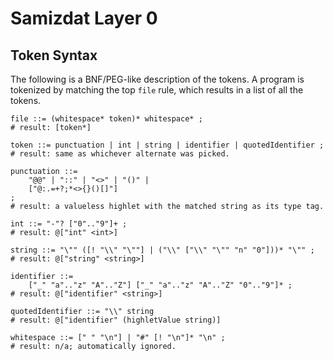 Samizdat Layer 0
================

Token Syntax
------------

The following is a BNF/PEG-like description of the tokens. A program
is tokenized by matching the top `file` rule, which results in a
list of all the tokens.

```
file ::= (whitespace* token)* whitespace* ;
# result: [token*]

token ::= punctuation | int | string | identifier | quotedIdentifier ;
# result: same as whichever alternate was picked.

punctuation ::=
    "@@" | "::" | "<>" | "()" |
    ["@:.=+?;*<>{}()[]"]
;
# result: a valueless highlet with the matched string as its type tag.

int ::= "-"? ["0".."9"]+ ;
# result: @["int" <int>]

string ::= "\"" ([! "\\" "\""] | ("\\" ["\\" "\"" "n" "0"]))* "\"" ;
# result: @["string" <string>]

identifier ::=
    ["_" "a".."z" "A".."Z"] ["_" "a".."z" "A".."Z" "0".."9"]* ;
# result: @["identifier" <string>]

quotedIdentifier ::= "\\" string
# result: @["identifier" (highletValue string)]

whitespace ::= [" " "\n"] | "#" [! "\n"]* "\n" ;
# result: n/a; automatically ignored.
```
